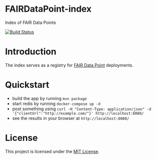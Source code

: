 # FAIRDataPoint-index
Index of FAIR Data Points

[![Build Status](https://travis-ci.com/FAIRDataTeam/FAIRDataPoint-index.svg?branch=develop)](https://travis-ci.com/FAIRDataTeam/FAIRDataPoint-index)

# Introduction
The index serves as a registry for [FAIR Data Point](https://github.com/FAIRDataTeam/FAIRDataPoint) deployments.

# Quickstart
- build the app by running `mvn package`
- start redis by running `docker-compose up -d`
- post something using `curl -H "Content-Type: application/json" -d '{"clientUrl":"http://example.com/"}' http://localhost:8080/`
- see the results in your browser at `http://localhost:8080/`

# License
This project is licensed under the [MIT License](LICENSE).
